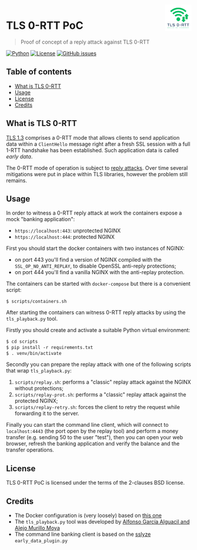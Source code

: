 <a href="https://www.bernardi.cloud/">
    <img src=".readme-files/logo-72.png" alt="TLS 0-RTT PoC logo" title="TLS 0-RTT PoC" align="right" height="72" />
</a>

# TLS 0-RTT PoC
> Proof of concept of a reply attack against TLS 0-RTT

[![Python](https://img.shields.io/badge/python-v3.7+-blue.svg)](https://www.python.org)
[![License](https://img.shields.io/badge/License-BSD_2--Clause-orange.svg)](https://opensource.org/licenses/BSD-2-Clause)
[![GitHub issues](https://img.shields.io/github/issues/pbswengineering/0-rtt.svg)](https://github.com/pbswengineering/0-rtt/issues)

## Table of contents

- [What is TLS 0-RTT](#what-is-tls-0-rtt)
- [Usage](#usage)
- [License](#license)
- [Credits](#credits)

## What is TLS 0-RTT

[TLS 1.3](https://www.rfc-editor.org/rfc/rfc8446) comprises a 0-RTT mode that allows clients to send application data within a `ClientHello` message right after a fresh SSL session with a full 1-RTT handshake has been established. Such application data is called *early data*.

The 0-RTT mode of operation is subject to [reply attacks](https://www.rfc-editor.org/rfc/rfc8470). Over time several mitigations were put in place within TLS libraries, however the problem still remains.

## Usage

In order to witness a 0-RTT reply attack at work the containers expose a mock "banking application":
  - `https://localhost:443`: unprotected NGINX
  - `https://localhost:444`: protected NGINX

First you should start the docker containers with two instances of NGINX:
  - on port 443 you'll find a version of NGINX compiled with the `SSL_OP_NO_ANTI_REPLAY`, to disable OpenSSL anti-reply protections;
  - on port 444 you'll find a vanilla NGINX with the anti-replay protection.

The containers can be started with `docker-compose` but there is a convenient script:

    $ scripts/containers.sh

After starting the containers can witness 0-RTT reply attacks by using the `tls_playback.py` tool.

Firstly you should create and activate a suitable Python virtual environment:

    $ cd scripts
    $ pip install -r requirements.txt
    $ . venv/bin/activate

Secondly you can prepare the replay attack with one of the following scripts that wrap `tls_playback.py`:

  1. `scripts/replay.sh`: performs a "classic" replay attack against the NGINX without protections;
  2. `scripts/replay-prot.sh`: performs a "classic" replay attack against the protected NGINX;
  3. `scripts/replay-retry.sh`: forces the client to retry the request while forwarding it to the server.

Finally you can start the command line client, which will connect to `localhost:4443` (the port open by the replay tool) and perform a money transfer (e.g. sending 50 to the user "test"), then you can open your web browser, refresh the banking application and verify the balance and the transfer operations.

## License

TLS 0-RTT PoC is licensed under the terms of the 2-clauses BSD license.

## Credits

  - The Docker configuration is (very loosely) based on [this one](https://github.com/stevenliebregt/docker-compose-lemp-stack)
  - The `tls_playback.py` tool was developed by [Alfonso García Alguacil and Alejo Murillo Moya](https://labs.portcullis.co.uk/presentations/playback-a-tls-1-3-story-2/)
  - The command line banking client is based on the [sslyze](https://github.com/nabla-c0d3/sslyze) `early_data_plugin.py`